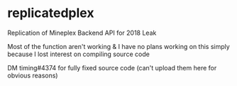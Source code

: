# replicatedplex
Replication of Mineplex Backend API for 2018 Leak

Most of the function aren't working & I have no plans working on this simply because I lost interest on compiling source code

DM timing#4374 for fully fixed source code (can't upload them here for obvious reasons)
